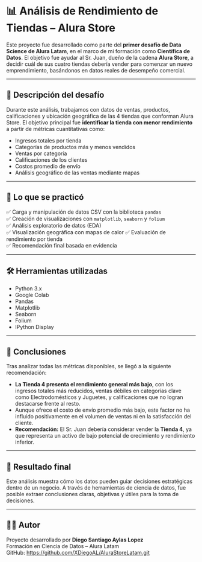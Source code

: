 # 📊 Análisis de Rendimiento de Tiendas – Alura Store

Este proyecto fue desarrollado como parte del **primer desafío de Data Science de Alura Latam**, en el marco de mi formación como **Científica de Datos**. El objetivo fue ayudar al Sr. Juan, dueño de la cadena **Alura Store**, a decidir cuál de sus cuatro tiendas debería vender para comenzar un nuevo emprendimiento, basándonos en datos reales de desempeño comercial.

---

## 🎯 Descripción del desafío

Durante este análisis, trabajamos con datos de ventas, productos, calificaciones y ubicación geográfica de las 4 tiendas que conforman Alura Store. El objetivo principal fue **identificar la tienda con menor rendimiento** a partir de métricas cuantitativas como:

- Ingresos totales por tienda
- Categorías de productos más y menos vendidos
- Ventas por categoría
- Calificaciones de los clientes
- Costos promedio de envío
- Análisis geográfico de las ventas mediante mapas

---

## 🧠 Lo que se practicó

✅ Carga y manipulación de datos CSV con la biblioteca `pandas`  
✅ Creación de visualizaciones con `matplotlib`, `seaborn` y `folium`  
✅ Análisis exploratorio de datos (EDA)  
✅ Visualización geográfica con mapas de calor 
✅ Evaluación de rendimiento por tienda  
✅ Recomendación final basada en evidencia

---

## 🛠️ Herramientas utilizadas

- Python 3.x
- Google Colab
- Pandas
- Matplotlib
- Seaborn
- Folium
- IPython Display

---

## 📌 Conclusiones

Tras analizar todas las métricas disponibles, se llegó a la siguiente recomendación:

- **La Tienda 4 presenta el rendimiento general más bajo**, con los ingresos totales más reducidos, ventas débiles en categorías clave como Electrodomésticos y Juguetes, y calificaciones que no logran destacarse frente al resto.
- Aunque ofrece el costo de envío promedio más bajo, este factor no ha influido positivamente en el volumen de ventas ni en la satisfacción del cliente.
- **Recomendación:** El Sr. Juan debería considerar vender la **Tienda 4**, ya que representa un activo de bajo potencial de crecimiento y rendimiento inferior.

---

## 🚀 Resultado final

Este análisis muestra cómo los datos pueden guiar decisiones estratégicas dentro de un negocio. A través de herramientas de ciencia de datos, fue posible extraer conclusiones claras, objetivas y útiles para la toma de decisiones.

---

## 👩‍💻 Autor

Proyecto desarrollado por **Diego Santiago Aylas Lopez**  
Formación en Ciencia de Datos – Alura Latam  
GitHub: https://github.com/XDiegoAL/AluraStoreLatam.git
